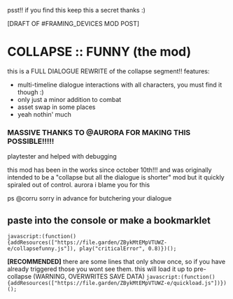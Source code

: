 psst!! if you find this keep this a secret thanks :)

[DRAFT OF #FRAMING_DEVICES MOD POST]

# COLLAPSE :: FUNNY (the mod)

this is a FULL DIALOGUE REWRITE of the collapse segment!! features:
* multi-timeline dialogue interactions with all characters, you must find it though :)
* only just a minor addition to combat
* asset swap in some places
* yeah nothin' much

### MASSIVE THANKS TO @AURORA FOR MAKING THIS POSSIBLE!!!!!
playtester and helped with debugging

this mod has been in the works since october 10th!!! and was originally intended to be a "collapse but all the dialogue is shorter" mod but it quickly spiraled out of control. aurora i blame you for this

ps @corru sorry in advance for butchering your dialogue

## paste into the **console** or make a **bookmarklet**
`javascript:(function(){addResources(["https://file.garden/ZBykMtEMpVTUWZ-e/collapsefunny.js"]), play("criticalError", 0.8)})();`

**[RECOMMENDED]** there are some lines that only show once, so if you have already triggered those you wont see them. this will load it up to pre-collapse
(WARNING, OVERWRITES SAVE DATA)
`javascript:(function(){addResources(["https://file.garden/ZBykMtEMpVTUWZ-e/quickload.js"])})();`
